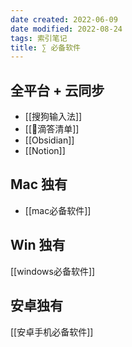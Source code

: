 ```yaml
---
date created: 2022-06-09
date modified: 2022-08-24
tags: 索引笔记
title: ∑ 必备软件
---
```


## 全平台 + 云同步

- [[搜狗输入法]]
- [[🤖滴答清单]]
- [[Obsidian]]
- [[Notion]]

## Mac 独有

- [[mac必备软件]]

## Win 独有

[[windows必备软件]]

## 安卓独有

[[安卓手机必备软件]]
